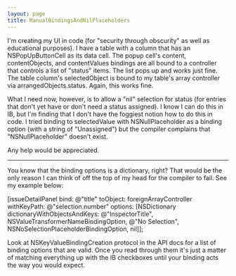 ```yaml
---
layout: page
title: ManualBindingsAndNilPlaceholders
---
```




I'm creating my UI in code (for "security through obscurity" as well as educational purposes). I have a table with a column that has an NSPopUpButtonCell as its data cell. The popup cell's content, contentObjects, and contentValues bindings are all bound to a controller that controls a list of "status" items. The list pops up and works just fine. The table column's selectedObject is bound to my table's array controller via arrangedObjects.status. Again, this works fine.

What I need now, however, is to allow a "nil" selection for status (for entries that don't yet have or don't need a status assigned). I know I can do this in IB, but I'm finding that I don't have the foggiest notion how to do this in code. I tried binding to selectedValue with NSNullPlaceholder as a binding option (with a string of "Unassigned") but the compiler complains that "NSNullPlaceholder" doesn't exist.

Any help would be appreciated.

----

You know that the binding options is a dictionary, right? That would be the only reason I can think of off the top of my head for the compiler to fail. See my example below:

    
[issueDetailPanel bind: @"title"
					  toObject: foreignArrayController
				   withKeyPath: @"selection.number"
					   options: [NSDictionary dictionaryWithObjectsAndKeys:
						   @"InspectorTitle", NSValueTransformerNameBindingOption,
						   @"No Selection", NSNoSelectionPlaceholderBindingOption, nil]];


Look at NSKeyValueBindingCreation protocol in the API docs for a list of binding options that are valid. Once you read through them it's just a matter of matching everything up with the IB checkboxes until your binding acts the way you would expect.

